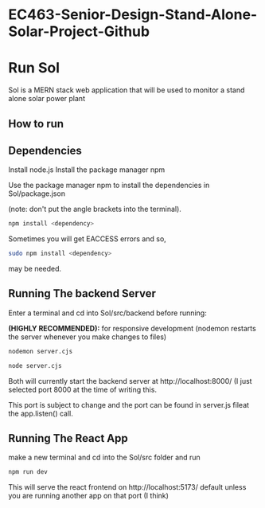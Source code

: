# EC463-Senior-Design-Stand-Alone-Solar-Project-Github

# Run Sol

Sol is a MERN stack web application that will be used to monitor a stand alone solar power plant

## How to run 

## Dependencies

Install node.js
Install the package manager npm

Use the package manager npm to install the dependencies in Sol/package.json

(note: don't put the angle brackets into the terminal). 

```bash
npm install <dependency>
```
Sometimes you will get EACCESS errors and so,

```bash
sudo npm install <dependency>
```

may be needed.

## Running The backend Server

Enter a terminal and cd into Sol/src/backend before running:

__(HIGHLY RECOMMENDED):__
for responsive development (nodemon restarts the server whenever you make changes to files) 
```bash
nodemon server.cjs
```


```bash
node server.cjs
```
Both will currently start the backend server at http://localhost:8000/ (I just selected port 8000 at the time of writing this.

This port is subject to change and the port can be found in server.js fileat the app.listen() call.


## Running The React App

make a new terminal and cd into the Sol/src folder and run
```bash
npm run dev
```

This will serve the react frontend on http://localhost:5173/ default unless you are running another app on that port (I think) 



